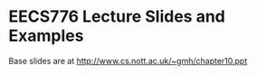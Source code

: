 EECS776 Lecture Slides and Examples
===========

Base slides are at http://www.cs.nott.ac.uk/~gmh/chapter10.ppt

